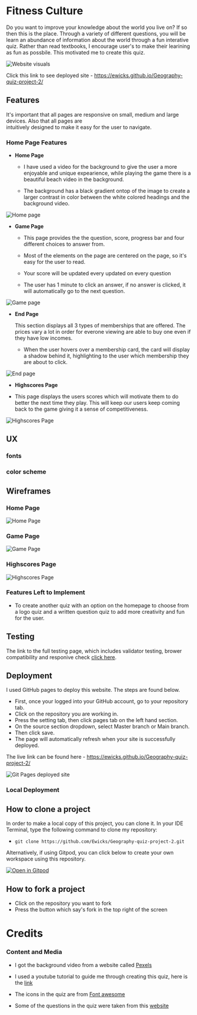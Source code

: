 # Fitness Culture

Do you want to improve your knowledge about the world you live on? If so then this is the place. Through a variety of different questions, you will be learn an abundance of information about the world through a fun interative quiz. Rather than read textbooks, I encourage user's to make their learining as fun as possbile. This motivated me to create this quiz.

![Website visuals](doc/screenshots/website-visuals.png)

Click this link to see deployed site - https://ewicks.github.io/Geography-quiz-project-2/

## Features 

It's important that all pages are responsive on small, medium and large devices. Also that all pages are  
intuitively designed to make it easy for the user to navigate.

### Home Page Features

- __Home Page__

  - I have used a video for the background to give the user a more enjoyable and unique expearience, while playing the game there is a beautiful beach video in the background. 

  - The background has a black gradient ontop of the image to create a larger contrast in color between the white colored headings and the background video. 


![Home page](doc/screenshots/homepage.png)

- __Game Page__

  - This page provides the the question, score, progress bar and four different choices to answer from. 

  - Most of the elements on the page are centered on the page, so it's easy for the user to read.

  - Your score will be updated every updated on every question

  - The user has 1 minute to click an answer, if no answer is clicked, it will automatically go to the next question.

![Game page](doc/screenshots/gamepage.png)

- __End Page__

  This section displays all 3 types of memberships that are offered. The prices vary a lot in order for everone viewing are able to buy one even if they have low incomes.

  - When the user hovers over a membership card, the card will display a shadow behind it, highlighting to the user which membership they are about to click.

![End page](doc/screenshots/endpage.png)

- __Highscores Page__

- This page displays the users scores which will motivate them to do better the next time they play. This will keep our users keep coming back to the game giving it a sense of competitiveness. 

![Highscores Page](doc/screenshots/highscorespage.png)


## UX



### fonts

### color scheme 

## Wireframes

### Home Page

![Home Page](doc/wireframes/wireframe-homepage.png)

### Game Page

![Game Page](doc/wireframes/wireframe-gamepage.png)

### Highscores Page

![Highscores Page](doc/wireframes/wireframe-highscorespage.png)


### Features Left to Implement

- To create another quiz with an option on the homepage to choose from a logo quiz and a written question quiz to add more creativity and fun for the user.


## Testing 

The link to the full testing page, which includes validator testing, brower compatibility and responive check [click here](TESTING.md). 


## Deployment

I used GitHub pages to deploy this website. The steps are found below. 

  - First, once your logged into your GitHub account, go to your repository tab.
  - Click on the repository you are working in.
  - Press the setting tab, then click pages tab on the left hand section.
  - On the source section dropdown, select Master branch or Main branch. 
  - Then click save.
  - The page will automatically refresh when your site is successfully deployed.

The live link can be found here - https://ewicks.github.io/Geography-quiz-project-2/

![Git Pages deployed site](doc/screenshots/git-pages-guide.png)

### Local Deployment

## How to clone a project

In order to make a local copy of this project, you can clone it. In your IDE Terminal, type the following command to clone my repository:

- `git clone https://github.com/Ewicks/Geography-quiz-project-2.git`

Alternatively, if using Gitpod, you can click below to create your own workspace using this repository.

[![Open in Gitpod](https://gitpod.io/button/open-in-gitpod.svg)](https://gitpod.io/#https://github.com/Ewicks/Geography-quiz-project-2)

## How to fork a project

- Click on the repository you want to fork
- Press the button which say's fork in the top right of the screen

# Credits 

### Content and Media

- I got the background video from a website called [Pexels](https://www.pexels.com/videos/)

- I used a youtube tutorial to guide me through creating this quiz, here is the [link](https://www.youtube.com/watch?v=f4fB9Xg2JEY)

- The icons in the quiz are from [Font awesome](https://fontawesome.com/)

- Some of the questions in the quiz were taken from this [website](https://www.triviaquestionquiz.com/geography-trivia-questions/)
